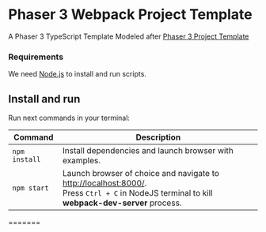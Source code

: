 # Phaser 3 Webpack Project Template

A Phaser 3 TypeScript Template
Modeled after [Phaser 3 Project Template](https://github.com/photonstorm/phaser3-project-template)

### Requirements

We need [Node.js](https://nodejs.org) to install and run scripts.

## Install and run

Run next commands in your terminal:

| Command | Description |
|---------|-------------|
| `npm install` | Install dependencies and launch browser with examples.|
| `npm start` | Launch browser of choice and navigate to [http://localhost:8000/](http://localhost:8000/). <br> Press `Ctrl + C` in NodeJS terminal to kill **webpack-dev-server** process. |
=======
